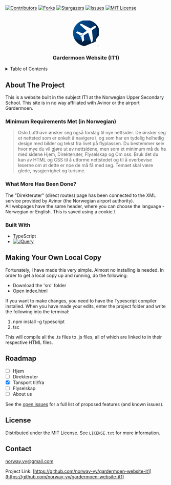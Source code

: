 <a name="readme-top"></a>

[![Contributors][contributors-shield]][contributors-url]
[![Forks][forks-shield]][forks-url]
[![Stargazers][stars-shield]][stars-url]
[![Issues][issues-shield]][issues-url]
[![MIT License][license-shield]][license-url]



<!-- PROJECT LOGO -->
<br />
<div align="center">
  <a href="https://github.com/norway-yv/gardermoen-website-it1">
    <img src="./src/images/repo-favicon.png" alt="Logo" width="80" height="80">
  </a>

<h3 align="center">Gardermoen Website (IT1)</h3>

</div>



<!-- TABLE OF CONTENTS -->
<details>
  <summary>Table of Contents</summary>
  <ol>
    <li>
      <a href="#about">About The Project</a>
      <ul>
        <li><a href="#minimum-requirements">Minimum Requirements Met (in Norwegian)</a></li>
        <li><a href="#whatmore">What More Has Been Done?</a></li>
        <li><a href="#built-with">Built With</a></li>
      </ul>
    </li>
    <li><a href="#making-copy">Making Your Own Local Copy</a></li>
    <li><a href="#roadmap">Roadmap</a></li>
    <li><a href="#license">License</a></li>
    <li><a href="#contact">Contact</a></li>
  </ol>
</details>



<!-- ABOUT THE PROJECT -->
## About The Project <a id="about"></a>
This is a website built in the subject IT1 at the Norwegian Upper Secondary School. This site is in no way affiliated with Avinor or the airport Gardermoen.

### Minimum Requirements Met (in Norwegian) <a id="minimum-requirements"></a>
>Oslo Lufthavn ønsker seg også forslag til nye nettsider. De ønsker seg et nettsted som er enkelt å navigere i, og som har en tydelig helhetlig design med bilder og tekst fra livet på flyplassen. Du bestemmer selv hvor mye du vil gjøre ut av nettsidene, men som et minimum må du ha med sidene Hjem, Direkteruter, Flyselskap og Om oss. Bruk det du kan av HTML og CSS til å utforme nettstedet og til å overbevise leserne om at dette er noe de må få med seg. Temaet skal være glede, nysgjerrighet og turisme.
### What More Has Been Done? <a id="whatmore"></a>
The "Direkteruter" (direct routes) page has been connected to the XML service provided by Avinor (the Norwegian airport authority).\
All webpages have the same header, where you can choose the language - Norwegian or English. This is saved using a cookie.\

### Built With

* TypeScript
* [![JQuery][JQuery.com]][JQuery-url]


<!-- GETTING STARTED -->
## Making Your Own Local Copy <a id="making-copy"></a>
Fortunately, I have made this very simple. Almost no installing is needed. In order to get a local copy up and running, do the following:
<ul>
  <li>Download the 'src' folder</li>
  <li>Open index.html</li>
</ul>
If you want to make changes, you need to have the Typescript compiler installed. When you have made your edits, enter the project folder and write the following into the terminal:
<ol>
  <li>npm install -g typescript</li>
  <li>tsc</li>
</ol>
This will compile all the .ts files to .js files, all of which are linked to in their respective HTML files.

<!-- ROADMAP -->
## Roadmap

- [ ] Hjem
- [ ] Direkteruter
- [x] Tansport til/fra
- [ ] Flyselskap
- [ ] About us

See the [open issues](https://github.com/norway-yv/gardermoen-website-it1/issues) for a full list of proposed features (and known issues).



<!-- LICENSE -->
## License

Distributed under the MIT License. See `LICENSE.txt` for more information.

<!-- CONTACT -->
## Contact

norway.yv@gmail.com

Project Link: [https://github.com/norway-yv/gardermoen-website-it1](https://github.com/norway-yv/gardermoen-website-it1)



<!-- MARKDOWN LINKS & IMAGES -->
<!-- https://www.markdownguide.org/basic-syntax/#reference-style-links -->
[contributors-shield]: https://img.shields.io/github/contributors/norway-yv/gardermoen-website-it1.svg?style=for-the-badge
[contributors-url]: https://github.com/norway-yv/gardermoen-website-it1/graphs/contributors
[forks-shield]: https://img.shields.io/github/forks/norway-yv/gardermoen-website-it1.svg?style=for-the-badge
[forks-url]: https://github.com/norway-yv/gardermoen-website-it1/network/members
[stars-shield]: https://img.shields.io/github/stars/norway-yv/gardermoen-website-it1.svg?style=for-the-badge
[stars-url]: https://github.com/norway-yv/gardermoen-website-it1/stargazers
[issues-shield]: https://img.shields.io/github/issues/norway-yv/gardermoen-website-it1.svg?style=for-the-badge
[issues-url]: https://github.com/norway-yv/gardermoen-website-it1/issues
[license-shield]: https://img.shields.io/github/license/norway-yv/gardermoen-website-it1.svg?style=for-the-badge
[license-url]: https://github.com/norway-yv/gardermoen-website-it1/blob/master/LICENSE.txt
[linkedin-shield]: https://img.shields.io/badge/-LinkedIn-black.svg?style=for-the-badge&logo=linkedin&colorB=555
[linkedin-url]: https://linkedin.com/in/linkedin_username

[JQuery.com]: https://img.shields.io/badge/jQuery-0769AD?style=for-the-badge&logo=jquery&logoColor=white
[JQuery-url]: https://jquery.com 
